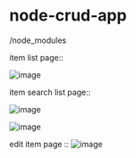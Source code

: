 ﻿# node-crud-app
/node_modules


item list page::


![image](https://github.com/user-attachments/assets/2f2e1068-a9e8-47a1-9afc-6afc214390d0)


item search list page::

![image](https://github.com/user-attachments/assets/a56e7584-fde5-4060-adef-0a0204de8f97)

![image](https://github.com/user-attachments/assets/3f1411e1-5b14-49d5-b158-2480e455beaf)

edit item page ::
![image](https://github.com/user-attachments/assets/bb6a0f28-fef0-46c7-826b-ecaa7db07ad0)
